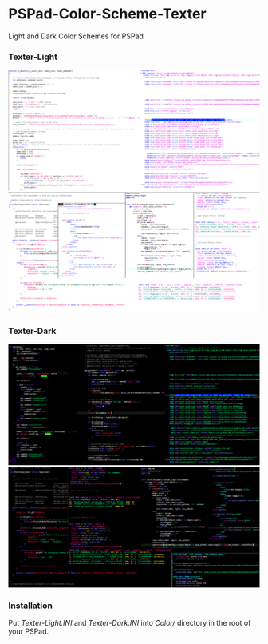 # PSPad-Color-Scheme-Texter
Light and Dark Color Schemes for PSPad

### Texter-Light
![](https://raw.githubusercontent.com/CoreText/PSPad-Color-Scheme-Texter/master/Texter-Light.png) <br />
![](https://raw.githubusercontent.com/CoreText/PSPad-Color-Scheme-Texter/master/Texter-Light-.png)

### Texter-Dark
![](https://raw.githubusercontent.com/CoreText/PSPad-Color-Scheme-Texter/master/Texter-Dark.png) <br />
![](https://raw.githubusercontent.com/CoreText/PSPad-Color-Scheme-Texter/master/Texter-Dark-.png)

### Installation
Put _Texter-Light.INI_ and _Texter-Dark.INI_ into _Color/_ directory in the root of your PSPad.
